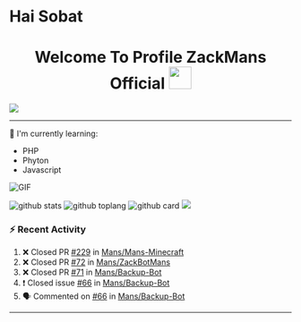 # Hai Sobat

<h1 align="center">Welcome To Profile ZackMans Official <img src="https://user-images.githubusercontent.com/1303154/88677602-1635ba80-d120-11ea-84d8-d263ba5fc3c0.gif" width="40px"><br></h1>
<img align="center" height="auto" src="https://i.ibb.co/qn9wdKk/252dfa1ec7fb.jpg=4"/>

---

:page_with_curl: I'm currently learning:
- PHP
- Phyton
- Javascript

<img align="center" fit="fill" alt="GIF" src="https://media.giphy.com/media/836HiJc7pgzy8iNXCn/giphy.gif" />


![github stats](https://github-readme-stats.vercel.app/api?username=ITSMAZGH&show_icons=true&theme=radical)
![github toplang](https://github-readme-stats.vercel.app/api/top-langs/?username=ITSMAZGH&layout=compact&theme=nightowl)
![github card](https://github-readme-stats.vercel.app/api/pin/?username=ITSMAZGH&repo=Backup-Bot&theme=dark)
![](https://github-profile-trophy.vercel.app/?username=ITSMAZGH&row=2&column=3)

### :zap: Recent Activity

<!--START_SECTION:activity-->
1. ❌ Closed PR [#229](https://github.com/ZackMans/Bot_Minecraft/pull/229) in [Mans/Mans-Minecraft](https://github.com/ZackMans/Backup-Bot)
2. ❌ Closed PR [#72](https://github.com/ZackMans/ZackBotMans/pull/72) in [Mans/ZackBotMans](https://github.com/ZackMans/ZackBotMans)
3. ❌ Closed PR [#71](https://github.com/ITSMAZGH/Backup-Bot/pull/71) in [Mans/Backup-Bot](https://github.com/ITSMAZGH/Backup-Bot)
4. ❗️ Closed issue [#66](https://github.com/ITSMAZGH/Backup-Bot/issues/66) in [Mans/Backup-Bot](https://github.com/ITSMAZGH/Backup-Bot)
5. 🗣 Commented on [#66](https://github.com/ITSMAZGH/Backup-Bot/issues/66) in [Mans/Backup-Bot](https://github.com/ITSMAZGH/Backup-Bot)
<!--END_SECTION:activity-->

---

<!--START_SECTION:waka-->

<!--END_SECTION:waka-->
